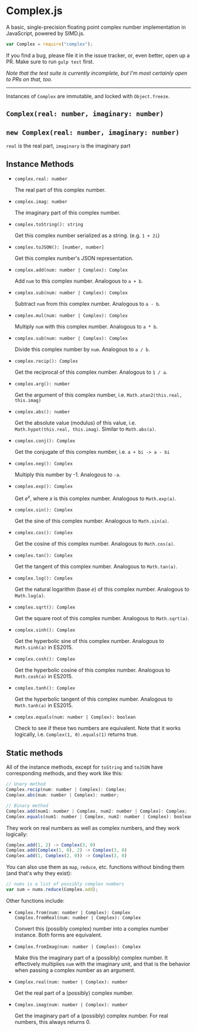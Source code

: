 Complex.js
==========

A basic, single-precision floating point complex number implementation in JavaScript, powered by SIMD.js.

```js
var Complex = require("complex");
```

If you find a bug, please file it in the issue tracker, or, even better, open up a PR. Make sure to run `gulp test` first.

*Note that the test suite is currently incomplete, but I'm most certainly open to PRs on that, too.*

---

Instances of `Complex` are immutable, and locked with `Object.freeze`.

## `Complex(real: number, imaginary: number)`
## `new Complex(real: number, imaginary: number)`

`real` is the real part, `imaginary`  is the imaginary part

## Instance Methods

-   `complex.real: number`

    The real part of this complex number.

-   `complex.imag: number`

    The imaginary part of this complex number.

-   `complex.toString(): string`

    Get this complex number serialized as a string. (e.g. `1 + 2i`)

-   `complex.toJSON(): [number, number]`

    Get this complex number's JSON representation.

-   `complex.add(num: number | Complex): Complex`

    Add `num` to this complex number. Analogous to `a + b`.

-   `complex.sub(num: number | Complex): Complex`

    Subtract `num` from this complex number. Analogous to `a - b`.

-   `complex.mul(num: number | Complex): Complex`

    Multiply `num` with this complex number. Analogous to `a * b`.

-   `complex.sub(num: number | Complex): Complex`

    Divide this complex number by `num`. Analogous to `a / b`.

-   `complex.recip(): Complex`

    Get the reciprocal of this complex number. Analogous to `1 / a`.

-   `complex.arg(): number`

    Get the argument of this complex number, i.e. `Math.atan2(this.real, this.imag)`

-   `complex.abs(): number`

    Get the absolute value (modulus) of this value, i.e. `Math.hypot(this.real, this.imag)`. Similar to `Math.abs(a)`.

-   `complex.conj(): Complex`

    Get the conjugate of this complex number, i.e. `a + bi -> a - bi`

-   `complex.neg(): Complex`

    Multiply this number by -1. Analogous to `-a`.

-   `complex.exp(): Complex`

    Get *e*<sup>*x*</sup>, where *x* is this complex number. Analogous to `Math.exp(a)`.

-   `complex.sin(): Complex`

    Get the sine of this complex number. Analogous to `Math.sin(a)`.

-   `complex.cos(): Complex`

    Get the cosine of this complex number. Analogous to `Math.cos(a)`.

-   `complex.tan(): Complex`

    Get the tangent of this complex number. Analogous to `Math.tan(a)`.

-   `complex.log(): Complex`

    Get the natural logarithm (base *e*) of this complex number. Analogous to `Math.log(a)`.

-   `complex.sqrt(): Complex`

    Get the square root of this complex number. Analogous to `Math.sqrt(a)`.

-   `complex.sinh(): Complex`

    Get the hyperbolic sine of this complex number. Analogous to `Math.sinh(a)` in ES2015.

-   `complex.cosh(): Complex`

    Get the hyperbolic cosine of this complex number. Analogous to `Math.cosh(a)` in ES2015.

-   `complex.tanh(): Complex`

    Get the hyperbolic tangent of this complex number. Analogous to `Math.tanh(a)` in ES2015.

-   `complex.equals(num: number | Complex): boolean`

    Check to see if these two numbers are equivalent. Note that it works logically, i.e. `Complex(1, 0).equals(1)` returns true.

## Static methods

All of the instance methods, except for `toString` and `toJSON` have corresponding methods, and they work like this:

```js
// Unary method
Complex.recip(num: number | Complex): Complex;
Complex.abs(num: number | Complex): number;

// Binary method
Complex.add(num1: number | Complex, num2: number | Complex): Complex;
Complex.equals(num1: number | Complex, num2: number | Complex): boolean;
```

They work on real numbers as well as complex numbers, and they work logically:

```js
Complex.add(1, 2) -> Complex(3, 0)
Complex.add(Complex(1, 0), 2) -> Complex(3, 0)
Complex.add(1, Complex(2, 0)) -> Complex(3, 0)
```

You can also use them as `map`, `reduce`, etc. functions without binding them (and that's why they exist):

```js
// nums is a list of possibly complex numbers
var sum = nums.reduce(Complex.add);
```

Other functions include:

-   `Complex.from(num: number | Complex): Complex`<br>
    `Complex.fromReal(num: number | Complex): Complex`

    Convert this (possibly complex) number into a complex number instance. Both forms are equivalent.

-   `Complex.fromImag(num: number | Complex): Complex`

    Make this the imaginary part of a (possibly) complex number. It effectively multiplies `num` with the imaginary unit, and that is the behavior when passing a complex number as an argument.

-   `Complex.real(num: number | Complex): number`

    Get the real part of a (possibly) complex number.

-   `Complex.imag(num: number | Complex): number`

    Get the imaginary part of a (possibly) complex number. For real numbers, this always returns 0.
